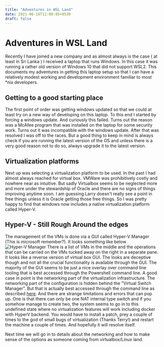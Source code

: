 ```yaml
---
title: "Adventures in WSL Land"
date: 2021-06-16T12:00:05+0530
draft: false
---
```

# Adventures in WSL Land

Recently I have joined a new company and as almost always is the case ( at least in Sri Lanka ) I received a laptop
that runs Windows. In this case it was running a rather old version of Windows 10 that did not support WSL2. This documents
my adventures in getting this laptop setup so that I can have a relatively modest working and development environment familiar
to most *nix developers.

## Getting to a good starting place

The first point of order was getting windows updated so that we could at least try on a new way of developing on this laptop.
To this end I started by forcing a windows update. And curiously this failed. Turns out the reason was a McAfee program that was installed 
on the laptop for some security work. Turns out it was incompatible with the windows update. After that was resolved I was off to the races.
But a good thing to keep in mind is always check if you are running the latest version of the OS and unless there is a very good reason not to
do so, always upgrade it to the latest version.

## Virtualization platforms

Next up was selecting a virtualization platform to be used. In the past I had almost always reached for virtual box. VMWare was prohibitively costly
and nowhere near as intuitive. But sadly Virtualbox seems to be neglected more and more under the stewardship of Oracle and there are no signs of things
improving anytime soon. I am guessing Larry doesn't really see a point in free things unless it is Oracle getting those free things. So I was pretty happy to find
that windows now includes a native virtualization platform called Hyper-V.

## Hyper-V - Still Rough Around the edges

The management of the VMs is done via a GUI called Hyper-V Manager (This is microsoft remember?). It looks something like below
![Hyper-V Manager](/img/Microsoft-Hyper-V-manager.jpg)
There is a list of VMs in the middle and the operations that can be carried on the VMs tucked away on the right in a separate pane. It looks like a reverse version
of virtual box GUI. The looks are deceptive though and not all the crucial functionality is available through the GUI. The majority of the GUI seems to be 
just a nice overlay over command line tooling that is best accessed through the Powershell command line. A good case in point is the networking part of the virtualization infrastructure. The networking part of the configuration is hidden behind the "Virtual Switch Manager". But that is actually best accessed through the command line as described [here](https://docs.microsoft.com/en-us/virtualization/hyper-v-on-windows/user-guide/setup-nat-network). And there are strange limitations and errors that can pop up. One is that there can only be one NAT internal type switch and if you somehow manage to create two, the system seems to go in to this undefined state where no virtualization features will work including docker with HyperV backend. You would have to install a patch, prey a couple of times to the god of small bugs of virtualization (Thanks Terry!) and restart the machine a couple of times. And hopefully it will resolve itself.

Next time we will go in to details about the networking and how to make sense of the options as someone coming from virtualbox/Linux land.

